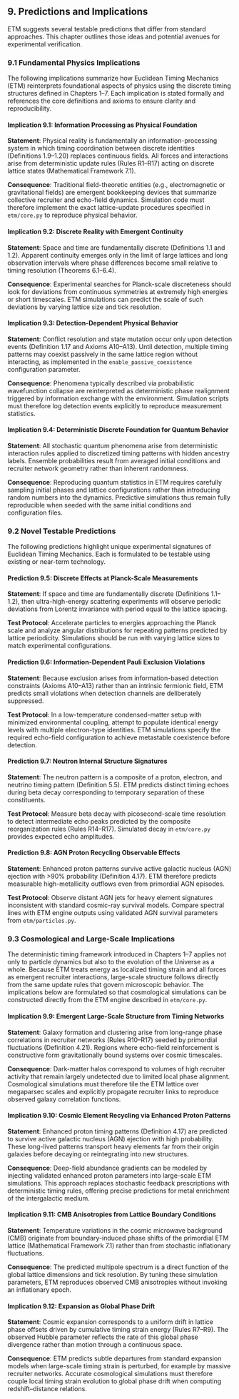 ## 9. Predictions and Implications

ETM suggests several testable predictions that differ from standard approaches. This chapter outlines those ideas and potential avenues for experimental verification.

### 9.1 Fundamental Physics Implications

The following implications summarize how Euclidean Timing Mechanics (ETM)
reinterprets foundational aspects of physics using the discrete timing
structures defined in Chapters&nbsp;1–7.  Each implication is stated formally
and references the core definitions and axioms to ensure clarity and
reproducibility.

#### Implication 9.1: Information Processing as Physical Foundation

**Statement**: Physical reality is fundamentally an information-processing system
in which timing coordination between discrete identities (Definitions&nbsp;1.9–1.20)
replaces continuous fields.  All forces and interactions arise from deterministic
update rules (Rules&nbsp;R1–R17) acting on discrete lattice states (Mathematical
Framework&nbsp;7.1).

**Consequence**: Traditional field-theoretic entities (e.g., electromagnetic or
gravitational fields) are emergent bookkeeping devices that summarize collective
recruiter and echo-field dynamics.  Simulation code must therefore implement the
exact lattice-update procedures specified in `etm/core.py` to reproduce physical
behavior.

#### Implication 9.2: Discrete Reality with Emergent Continuity

**Statement**: Space and time are fundamentally discrete (Definitions&nbsp;1.1 and
1.2).  Apparent continuity emerges only in the limit of large lattices and long
observation intervals where phase differences become small relative to timing
resolution (Theorems&nbsp;6.1–6.4).

**Consequence**: Experimental searches for Planck-scale discreteness should look
for deviations from continuous symmetries at extremely high energies or short
timescales.  ETM simulations can predict the scale of such deviations by varying
lattice size and tick resolution.

#### Implication 9.3: Detection-Dependent Physical Behavior

**Statement**: Conflict resolution and state mutation occur only upon detection
events (Definition&nbsp;1.17 and Axioms&nbsp;A10–A13).  Until detection, multiple timing
patterns may coexist passively in the same lattice region without interacting,
as implemented in the `enable_passive_coexistence` configuration parameter.

**Consequence**: Phenomena typically described via probabilistic wavefunction
collapse are reinterpreted as deterministic phase realignment triggered by
information exchange with the environment.  Simulation scripts must therefore
log detection events explicitly to reproduce measurement statistics.

#### Implication 9.4: Deterministic Discrete Foundation for Quantum Behavior

**Statement**: All stochastic quantum phenomena arise from deterministic
interaction rules applied to discretized timing patterns with hidden ancestry
labels.  Ensemble probabilities result from averaged initial conditions and
recruiter network geometry rather than inherent randomness.

**Consequence**: Reproducing quantum statistics in ETM requires carefully
sampling initial phases and lattice configurations rather than introducing
random numbers into the dynamics.  Predictive simulations thus remain fully
reproducible when seeded with the same initial conditions and configuration
files.

### 9.2 Novel Testable Predictions

The following predictions highlight unique experimental signatures of Euclidean Timing Mechanics. Each is formulated to be testable using existing or near-term technology.

#### Prediction 9.5: Discrete Effects at Planck-Scale Measurements

**Statement**: If space and time are fundamentally discrete (Definitions&nbsp;1.1–1.2), then ultra-high-energy scattering experiments will observe periodic deviations from Lorentz invariance with period equal to the lattice spacing.

**Test Protocol**: Accelerate particles to energies approaching the Planck scale and analyze angular distributions for repeating patterns predicted by lattice periodicity. Simulations should be run with varying lattice sizes to match experimental configurations.

#### Prediction 9.6: Information-Dependent Pauli Exclusion Violations

**Statement**: Because exclusion arises from information-based detection constraints (Axioms&nbsp;A10–A13) rather than an intrinsic fermionic field, ETM predicts small violations when detection channels are deliberately suppressed.

**Test Protocol**: In a low-temperature condensed-matter setup with minimized environmental coupling, attempt to populate identical energy levels with multiple electron-type identities. ETM simulations specify the required echo-field configuration to achieve metastable coexistence before detection.

#### Prediction 9.7: Neutron Internal Structure Signatures

**Statement**: The neutron pattern is a composite of a proton, electron, and neutrino timing pattern (Definition&nbsp;5.5). ETM predicts distinct timing echoes during beta decay corresponding to temporary separation of these constituents.

**Test Protocol**: Measure beta decay with picosecond-scale time resolution to detect intermediate echo peaks predicted by the composite reorganization rules (Rules&nbsp;R14–R17). Simulated decay in `etm/core.py` provides expected echo amplitudes.

#### Prediction 9.8: AGN Proton Recycling Observable Effects

**Statement**: Enhanced proton patterns survive active galactic nucleus (AGN) ejection with >90% probability (Definition&nbsp;4.17). ETM therefore predicts measurable high-metallicity outflows even from primordial AGN episodes.

**Test Protocol**: Observe distant AGN jets for heavy element signatures inconsistent with standard cosmic-ray survival models. Compare spectral lines with ETM engine outputs using validated AGN survival parameters from `etm/particles.py`.

### 9.3 Cosmological and Large-Scale Implications

The deterministic timing framework introduced in Chapters&nbsp;1–7 applies not
only to particle dynamics but also to the evolution of the Universe as a
whole.  Because ETM treats energy as localized timing strain and all forces as
emergent recruiter interactions, large-scale structure follows directly from the
same update rules that govern microscopic behavior.  The implications below are
formulated so that cosmological simulations can be constructed directly from the
ETM engine described in `etm/core.py`.

#### Implication 9.9: Emergent Large-Scale Structure from Timing Networks

**Statement**: Galaxy formation and clustering arise from long-range phase
correlations in recruiter networks (Rules&nbsp;R10–R17) seeded by primordial
fluctuations (Definition&nbsp;4.21).  Regions where echo-field reinforcement is
constructive form gravitationally bound systems over cosmic timescales.

**Consequence**: Dark-matter halos correspond to volumes of high recruiter
activity that remain largely undetected due to limited local phase alignment.
Cosmological simulations must therefore tile the ETM lattice over megaparsec
scales and explicitly propagate recruiter links to reproduce observed galaxy
correlation functions.

#### Implication 9.10: Cosmic Element Recycling via Enhanced Proton Patterns

**Statement**: Enhanced proton timing patterns (Definition&nbsp;4.17) are
predicted to survive active galactic nucleus (AGN) ejection with high
probability.  These long-lived patterns transport heavy elements far from their
origin galaxies before decaying or reintegrating into new structures.

**Consequence**: Deep-field abundance gradients can be modeled by injecting
validated enhanced proton parameters into large-scale ETM simulations.  This
approach replaces stochastic feedback prescriptions with deterministic timing
rules, offering precise predictions for metal enrichment of the intergalactic
medium.

#### Implication 9.11: CMB Anisotropies from Lattice Boundary Conditions

**Statement**: Temperature variations in the cosmic microwave background (CMB)
originate from boundary-induced phase shifts of the primordial ETM lattice
(Mathematical Framework&nbsp;7.1) rather than from stochastic inflationary
fluctuations.

**Consequence**: The predicted multipole spectrum is a direct function of the
global lattice dimensions and tick resolution.  By tuning these simulation
parameters, ETM reproduces observed CMB anisotropies without invoking an
inflationary epoch.

#### Implication 9.12: Expansion as Global Phase Drift

**Statement**: Cosmic expansion corresponds to a uniform drift in lattice phase
offsets driven by cumulative timing strain energy (Rules&nbsp;R7–R9).  The
observed Hubble parameter reflects the rate of this global phase divergence
rather than motion through a continuous space.

**Consequence**: ETM predicts subtle departures from standard expansion models
when large-scale timing strain is perturbed, for example by massive recruiter
networks.  Accurate cosmological simulations must therefore couple local timing
strain evolution to global phase drift when computing redshift–distance
relations.



